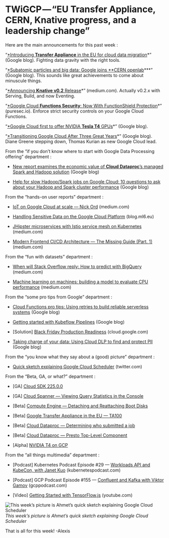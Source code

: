 
# TWiGCP — “EU Transfer Appliance, CERN, Knative progress, and a leadership change”

Here are the main announcements for this past week :

“[*Introducing **Transfer Appliance** in the EU for cloud data migration](http://goo.gl/ThjC6P)*” (Google blog). Fighting data gravity with the right tools.

“[*Subatomic particles and big data: Google joins **CERN openlab](http://goo.gl/Fg9aTX)***” (Google blog). This sounds like great achievements to come about minuscule things.

“[*Announcing **Knative v0.2** Release](http://goo.gl/gMZgBL)*” (medium.com). Actually v0.2.x with Serving, Build, and now Eventing.

“[*Google Cloud **Functions Security**: Now With FunctionShield Protection](http://goo.gl/gkR5Zy)*” (puresec.io). Enforce strict security controls on your Google Cloud Functions.

“[*Google Cloud first to offer NVIDIA **Tesla T4** GPUs](http://goo.gl/k9xJGf)*” (Google blog).

“[*Transitioning Google Cloud After Three Great Years](http://goo.gl/S1sBPq)*” (Google blog). Diane Greene stepping down, Thomas Kurian as new Google Cloud lead.

From the “if you don’t know where to start with Google Data Processing offering” department :

* [New report examines the economic value of **Cloud Dataproc**’s managed Spark and Hadoop solution](http://goo.gl/TxANG8) (Google blog)

* [Help for slow Hadoop/Spark jobs on Google Cloud: 10 questions to ask about your Hadoop and Spark cluster performance](http://goo.gl/J4ukxh) (Google blog)

From the “hands-on user reports” department :

* [IoT on Google Cloud at scale — Nick Ord](http://goo.gl/vHLjEi) (medium.com)

* [Handling Sensitive Data on the Google Cloud Platform](http://goo.gl/dYJAFG) (blog.ml6.eu)

* [JHipster microservices with Istio service mesh on Kubernetes](http://goo.gl/h4Fvcs) (medium.com)

* [Modern Frontend CI/CD Architecture — The Missing Guide (Part. 1)](http://goo.gl/jPEHmb) (medium.com)

From the “fun with datasets” department :

* [When will Stack Overflow reply: How to predict with BigQuery](http://goo.gl/UPuD8p) (medium.com)

* [Machine learning on machines: building a model to evaluate CPU performance](http://goo.gl/VXKZTY) (medium.com)

From the “some pro tips from Google” department :

* [Cloud Functions pro tips: Using retries to build reliable serverless systems](http://goo.gl/W3abfJ) (Google blog)

* [Getting started with Kubeflow Pipelines](http://goo.gl/xcWmHp) (Google blog)

* [Solution] [Black Friday Production Readiness](http://goo.gl/W54h9n) (cloud.google.com)

* [Taking charge of your data: Using Cloud DLP to find and protect PII](http://goo.gl/1HWbXo) (Google blog)

From the “you know what they say about a (good) picture” department :

* [Quick sketch explaining Google Cloud Scheduler](http://goo.gl/Y7fzDb) (twitter.com)

From the “Beta, GA, or what?” department :

* [GA] [Cloud SDK 225.0.0](http://goo.gl/QMtpTC)

* [GA] [Cloud Spanner — Viewing Query Statistics in the Console](http://goo.gl/E6J49L)

* [Beta] [Compute Engine — Detaching and Reattaching Boot Disks](http://goo.gl/jxCeWo)

* [Beta] [Google Transfer Appliance in the EU — TA100](http://goo.gl/WRQNp9)

* [Beta] [Cloud Dataproc — Determining who submitted a job](http://goo.gl/94Aqqp)

* [Beta] [Cloud Dataproc — Presto Top-Level Component](http://goo.gl/a6frL5)

* [Alpha] [NVIDIA T4 on GCP](http://goo.gl/6gzery)

From the “all things multimedia” department :

* [Podcast] Kubernetes Podcast Episode #29 — [Workloads API and KubeCon, with Janet Kuo](http://goo.gl/ZWvCNF) (kubernetespodcast.com)

* [Podcast] GCP Podcast Episode #155 — [Confluent and Kafka with Viktor Gamov](http://goo.gl/vo8Ndp) (gcppodcast.com)

* [Video] [Getting Started with TensorFlow.js](http://goo.gl/2UHMas) (youtube.com)

![This week’s picture is Ahmet’s quick sketch explaining Google Cloud Scheduler](https://cdn-images-1.medium.com/max/3200/0*vARxBNRWuN8CONqJ)*This week’s picture is Ahmet’s quick sketch explaining Google Cloud Scheduler*

That is all for this week!
-Alexis
